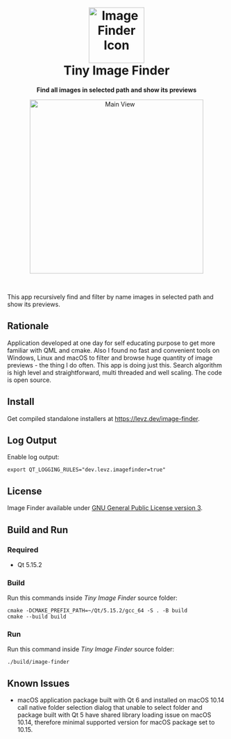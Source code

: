 <h1 align="center">
  <img src="package/app-info/icons/128x128/dev.levz.ImageFinder.png" alt="Image Finder Icon" width="128" height="128"/>
  <br>
  Tiny Image Finder
</h1>

<p align="center"><strong>Find all images in selected path and show its previews</strong></p>

<p align="center">
  <img src="https://levz.dev/image/image-finder-1.png" alt="Main View" width="400"/>
</p>
<p><br></p>

This app recursively find and filter by name images in selected path and show its previews.

## Rationale

Application developed at one day for self educating purpose to get more familiar with QML and cmake. Also I found no fast and convenient tools on Windows, Linux and macOS to filter and browse huge quantity of image previews - the thing I do often. This app is doing just this. Search algorithm is high level and straightforward, multi threaded and well scaling. The code is open source.

## Install

Get compiled standalone installers at https://levz.dev/image-finder.

## Log Output

Enable log output:

    export QT_LOGGING_RULES="dev.levz.imagefinder=true"
    
## License

Image Finder available under [GNU General Public License version 3](https://www.gnu.org/licenses/gpl-3.0.txt).

## Build and Run

### Required

* Qt 5.15.2

### Build

Run this commands inside *Tiny Image Finder* source folder:

    cmake -DCMAKE_PREFIX_PATH=~/Qt/5.15.2/gcc_64 -S . -B build
    cmake --build build

### Run

Run this command inside *Tiny Image Finder* source folder:

    ./build/image-finder

## Known Issues

* macOS application package built with Qt 6 and installed on macOS 10.14 call native folder selection dialog that unable to select folder and package built with Qt 5 have shared library loading issue on macOS 10.14, therefore minimal supported version for macOS package set to 10.15.
